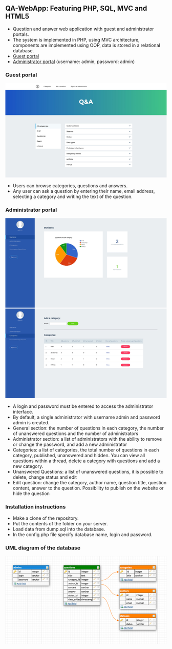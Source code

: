 ## QA-WebApp: Featuring PHP, SQL, MVC and HTML5

+ Question and answer web application with guest and administrator portals.
+ The system is implemented in PHP, using MVC architecture, components are implemented using OOP, data is stored in a relational database.
+ [Guest portal](https://natalia-qa-webapp.herokuapp.com/index.php?c=front&a=categories&categoryId=all)
+ [Administrator portal](https://natalia-qa-webapp.herokuapp.com/index.php) (username: admin, password: admin)

### Guest portal
![Guest portal](./resources/clientInt.jpg)

+ Users can browse categories, questions and answers.
+ Any user can ask a question by entering their name, email address, selecting a category and writing the text of the question.

### Administrator portal
![Administrator portal 1](./resources/admin_1.jpg)
![Administrator portal 2](./resources/admin_2.jpg)
+ A login and password must be entered to access the administrator interface.
+ By default, a single administrator with username admin and password admin is created.
+ General section: the number of questions in each category, the number of unanswered questions and the number of administrators
+ Administrator section: a list of administrators with the ability to remove or change the password, and add a new administrator
+ Categories: a list of categories, the total number of questions in each category, published, unanswered and hidden. You can view all questions within a thread, delete a category with questions and add a new category.
+ Unanswered Questions: a list of unanswered questions, it is possible to delete, change status and edit
+ Edit question: change the category, author name, question title, question content, answer to the question. Possibility to publish on the website or hide the question

### Installation instructions
+ Make a clone of the repository.
+ Put the contents of the folder on your server.
+ Load data from dump.sql into the database.
+ In the config.php file specify database name, login and password.

### UML diagram of the database
![UML diagram of the database](./resources/uml.jpg)